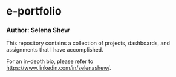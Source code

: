 # e-portfolio
### Author: Selena Shew 

This repository contains a collection of projects, dashboards, and assignments that I have accomplished.

For an in-depth bio, please refer to https://www.linkedin.com/in/selenashew/.
